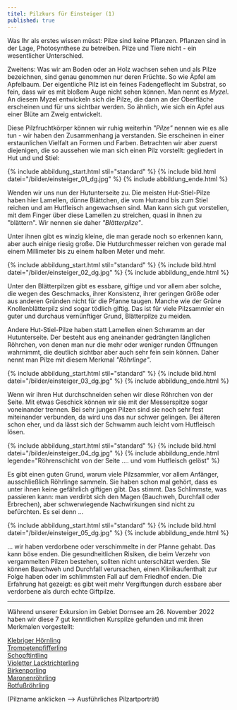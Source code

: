 ```yaml
---
titel: Pilzkurs für Einsteiger (1)
published: true
---
```

Was Ihr als erstes wissen müsst: Pilze sind keine Pflanzen. Pflanzen sind in der Lage, Photosynthese zu betreiben. Pilze und Tiere nicht - ein wesentlicher Unterschied.

Zweitens: Was wir am Boden oder an Holz wachsen sehen und als Pilze bezeichnen, sind genau genommen nur deren Früchte. So wie Äpfel am Apfelbaum. Der eigentliche Pilz ist ein feines Fadengeflecht im Substrat, so fein, dass wir es mit bloßem Auge nicht sehen können. Man nennt es *Myzel*. An diesem  Myzel entwickeln sich die Pilze, die dann an der Oberfläche erscheinen und für uns sichtbar werden. So ähnlich, wie sich ein Apfel aus einer Blüte  am Zweig entwickelt.

Diese Pilzfruchtkörper können wir ruhig weiterhin *"Pilze"* nennen wie es alle tun - wir haben den Zusammenhang ja verstanden. Sie erscheinen in einer erstaunlichen Vielfalt an Formen und Farben. Betrachten wir aber zuerst diejenigen, die so aussehen wie man sich einen Pilz vorstellt: gegliedert in Hut und und Stiel:

{% include abbildung_start.html stil="standard" %}
{% include bild.html datei="/bilder/einsteiger_01_dg.jpg" %}
{% include abbildung_ende.html %}

Wenden wir uns nun der Hutunterseite zu. Die meisten Hut-Stiel-Pilze haben hier Lamellen, dünne Blättchen, die vom Hutrand bis zum Stiel reichen und am Hutfleisch angewachsen sind. Man kann sich gut vorstellen, mit dem Finger über diese Lamellen zu streichen, quasi in ihnen zu "blättern". Wir nennen sie daher *"Blätterpilze"*.

Unter ihnen gibt es winzig kleine, die man gerade noch so erkennen kann, aber auch einige riesig große. Die Hutdurchmesser reichen von gerade mal einem Millimeter bis zu einem halben Meter und mehr.

{% include abbildung_start.html stil="standard" %}
{% include bild.html datei="/bilder/einsteiger_02_dg.jpg" %}
{% include abbildung_ende.html %}

Unter den Blätterpilzen gibt es essbare, giftige und vor allem aber solche, die wegen des Geschmacks, ihrer Konsistenz, ihrer geringen Größe oder aus anderen Gründen nicht für die Pfanne taugen. Manche wie der Grüne Knollenblätterpilz sind sogar tödlich giftig. Das ist für viele Pilzsammler ein guter und durchaus vernünftiger Grund, Blätterpilze zu meiden.

Andere Hut-Stiel-Pilze haben statt Lamellen einen Schwamm an der Hutunterseite. Der besteht aus eng aneinander gedrängten länglichen Röhrchen, von denen man nur die mehr oder weniger runden Öffnungen wahrnimmt, die deutlich sichtbar aber auch sehr fein sein können. Daher nennt man Pilze mit diesem Merkmal *"Röhrlinge"*.

{% include abbildung_start.html stil="standard" %}
{% include bild.html datei="/bilder/einsteiger_03_dg.jpg" %}
{% include abbildung_ende.html %}

Wenn wir ihren Hut durchschneiden sehen wir diese Röhrchen von der Seite. Mit etwas Geschick können wir sie mit der Messerspitze sogar voneinander trennen. Bei sehr jungen Pilzen sind sie noch sehr fest miteinander verbunden, da wird uns das nur schwer gelingen. Bei älteren schon eher, und da lässt sich der Schwamm auch leicht vom Hutfleisch lösen.

{% include abbildung_start.html stil="standard" %}
{% include bild.html datei="/bilder/einsteiger_04_dg.jpg" %}
{% include abbildung_ende.html legende="Röhrenschicht von der Seite .... und vom Hutfleisch gelöst" %}

Es gibt einen guten Grund, warum viele Pilzsammler, vor allem Anfänger, ausschließlich Röhrlinge sammeln. Sie haben schon mal gehört, dass es unter ihnen keine gefährlich giftigen gibt. Das stimmt. Das Schlimmste, was passieren kann: man verdirbt sich den Magen (Bauchweh, Durchfall oder Erbrechen), aber schwerwiegende Nachwirkungen sind nicht zu befürchten. Es sei denn ...

{% include abbildung_start.html stil="standard" %}
{% include bild.html datei="/bilder/einsteiger_05_dg.jpg" %}
{% include abbildung_ende.html %}

... wir haben verdorbene oder verschimmelte in der Pfanne gehabt. Das kann böse enden. Die gesundheitlichen Risiken, die beim Verzehr von vergammelten Pilzen bestehen, sollten nicht unterschätzt werden. Sie können Bauchweh und Durchfall verursachen, einen Klinikaufenthalt zur Folge haben oder im schlimmsten Fall auf dem Friedhof enden. Die Erfahrung hat gezeigt: es gibt weit mehr Vergiftungen durch essbare aber verdorbene als durch echte Giftpilze.

- - -

Während unserer Exkursion im Gebiet Dornsee am 26. November 2022 haben wir diese 7 gut kenntlichen Kurspilze gefunden und mit ihren Merkmalen vorgestellt:

[Klebriger Hörnling](/pilze/calocera-viscosa-klebriger-hörnling)  
[Trompetenpfifferling](/pilze/cantharellus-tubaeformis-trompetenpfifferling)  
[Schopftintling](/pilze/coprinus-comatus-schopftintling)  
[Violetter Lacktrichterling](/pilze/laccaria-amethystina-violetter-lacktrichterling)  
[Birkenporling](/pilze/piptoporus-betulinus-birkenporling)  
[Maronenröhrling](/pilze/xerocomus-badius-maronenröhrling)  
[Rotfußröhrling](/pilze/xerocomus-chrysenteron-gemeiner-rotfußröhrling)

(Pilzname anklicken --> Ausführliches Pilzartporträt)